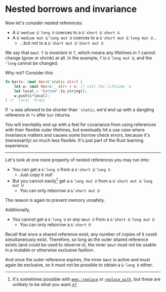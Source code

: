# Nested borrows and invariance

Now let's consider nested references:
* A `&'medium &'long U` coerces to a `&'short &'short U`
* A `&'medium mut &'long mut U` coerces to a `&'short mut &'long mut U`...
    * ...but *not* to a `&'short mut &'short mut U`

We say that `&mut T` is *invariant* in `T`, which means any lifetimes in `T` cannot change
(grow or shrink) at all. In the example, `T` is `&'long mut U`, and the `'long` cannot be changed.

Why not?  Consider this:
```rust
fn bar(v: &mut Vec<&'static str>) {
    let w: &mut Vec<&'_ str> = v; // call the lifetime 'w
    let local = "Gottem".to_string();
    w.push(&*local);
} // `local` drops
```
If `'w` was allowed to be shorter than `'static`, we'd end up with a dangling reference in `*v` after `bar` returns.

You will inevitably end up with a feel for covariance from using references with their flexible outer lifetimes,
but eventually hit a use case where invariance matters and causes some borrow check errors, because it's (necessarily) so much less flexible.
It's just part of the Rust learning experience.

---

Let's look at one more property of nested references you may run into:
* You can get a `&'long U` from a `&'short &'long U`
   * Just copy it out!
* But you cannot easily[^0] get a `&'long mut U` from a `&'short mut &'long mut U`
   * You can only reborrow a `&'short mut U`

The reason is again to prevent memory unsafety.

[^0]: It's sometimes possible with [`mem::replace`](https://doc.rust-lang.org/stable/std/mem/fn.replace.html) or [`replace_with`](https://docs.rs/replace_with/),
but these are unlikely to be what you want.

Additionally,
* You cannot get a `&'long U` or *any* `&mut U` from a `&'short &'long mut U`
  * You can only reborrow a `&'short U`

Recall that once a shared reference exist, any number of copies of it could
simultaneously exist.  Therefore, so long as the outer shared reference exists
(and could be used to observe `U`), the inner `&mut` must not be usable in a
mutable or otherwise exclusive fashion.

And once the outer reference expires, the inner `&mut` is active and must
again be exclusive, so it must not be possible to obtain a `&'long U` either.
